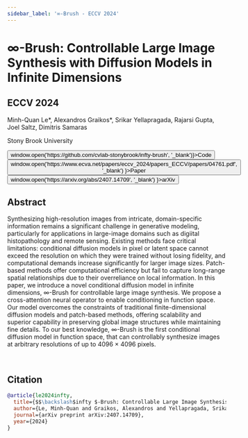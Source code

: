 ```yaml
---
sidebar_label: '∞-Brush - ECCV 2024'
---
```


# ∞-Brush: Controllable Large Image Synthesis with Diffusion Models in Infinite Dimensions

<div class="container mt-5">
    <div class="card bg-light"> 
        <div class="card-body justify-content-center">
            <h2 class="card-title text-center">ECCV 2024</h2>
            <p class="card-text text-center">Minh-Quan Le*, Alexandros Graikos*, Srikar Yellapragada, Rajarsi Gupta, Joel Saltz, Dimitris Samaras</p>
            <p class="card-text text-center">Stony Brook University</p>
            <div class="d-flex justify-content-center">
                <button class="paper_button" onClick={() => window.open('https://github.com/cvlab-stonybrook/infty-brush', '_blank')}>Code</button> 
                <button class="paper_button" onClick={() => window.open('https://www.ecva.net/papers/eccv_2024/papers_ECCV/papers/04761.pdf', '_blank') }>Paper</button> 
                <button class="paper_button" onClick={() => window.open('https://arxiv.org/abs/2407.14709', '_blank') }>arXiv</button> 
            </div>
        </div>
    </div>
</div>

## Abstract
Synthesizing high-resolution images from intricate, domain-specific information remains a significant challenge in generative modeling, particularly for applications in large-image domains such as digiital histopathology and remote sensing. Existing methods face critical limitations: conditional diffusion models in pixel or latent space cannot exceed the resolution on which they were trained without losing fidelity, and computational demands increase significantly for larger image sizes. Patch-based methods offer computational efficiency but fail to capture long-range spatial relationships due to their overreliance on local information. In this paper, we introduce a novel conditional diffusion model in infinite dimensions, ∞-Brush for controllable large image synthesis. We propose a cross-attention neural operator to enable conditioning in function space. Our model overcomes the constraints of traditional finite-dimensional diffusion models and patch-based methods, offering scalability and superior capability in preserving global image structures while maintaining fine details. To our best knowledge, ∞-Brush is the first conditional diffusion model in function space, that can controllably synthesize images at arbitrary resolutions of up to 4096 × 4096 pixels.

<br/>

## Citation

```bibtex
@article{le2024infty,
  title={$$\backslash$infty $-Brush: Controllable Large Image Synthesis with Diffusion Models in Infinite Dimensions},
  author={Le, Minh-Quan and Graikos, Alexandros and Yellapragada, Srikar and Gupta, Rajarsi and Saltz, Joel and Samaras, Dimitris},
  journal={arXiv preprint arXiv:2407.14709},
  year={2024}
}
```
